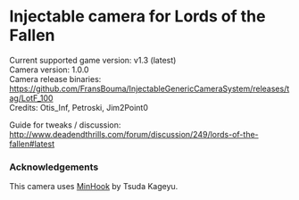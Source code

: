 Injectable camera for Lords of the Fallen
============================

Current supported game version: v1.3 (latest)  
Camera version: 1.0.0  
Camera release binaries: https://github.com/FransBouma/InjectableGenericCameraSystem/releases/tag/LotF_100    
Credits: Otis_Inf, Petroski, Jim2Point0

Guide for tweaks / discussion: http://www.deadendthrills.com/forum/discussion/249/lords-of-the-fallen#latest  

### Acknowledgements
This camera uses [MinHook](https://github.com/TsudaKageyu/minhook) by Tsuda Kageyu.

